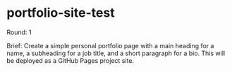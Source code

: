 # portfolio-site-test

Round: 1

Brief:
Create a simple personal portfolio page with a main heading for a name, a subheading for a job title, and a short paragraph for a bio. This will be deployed as a GitHub Pages project site.
